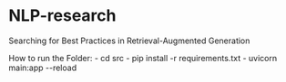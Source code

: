 # NLP-research
Searching for Best Practices in Retrieval-Augmented Generation

How to run the Folder: 
    - cd src
    - pip install -r requirements.txt
    - uvicorn main:app --reload
